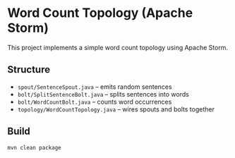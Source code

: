 # Word Count Topology (Apache Storm)

This project implements a simple word count topology using Apache Storm.

## Structure
- `spout/SentenceSpout.java` – emits random sentences
- `bolt/SplitSentenceBolt.java` – splits sentences into words
- `bolt/WordCountBolt.java` – counts word occurrences
- `topology/WordCountTopology.java` – wires spouts and bolts together

## Build
```bash
mvn clean package
